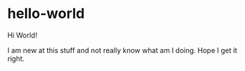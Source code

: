 # hello-world
Hi World!

I am new at this stuff and not really know what am I doing.
Hope I get it right.
